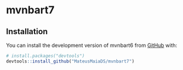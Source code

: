 # mvnbart7

<!-- badges: start -->
<!-- badges: end -->


## Installation

You can install the development version of mvnbart6 from [GitHub](https://github.com/) with:

``` r
# install.packages("devtools")
devtools::install_github("MateusMaiaDS/mvnbart7")
```



